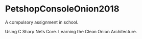 # PetshopConsoleOnion2018
A compulsory assignment in school.

Using C Sharp Nets Core.
Learning the Clean Onion Architecture.